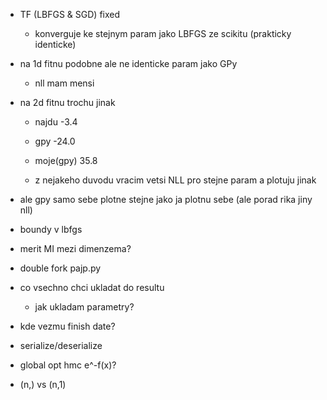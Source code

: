 - TF (LBFGS & SGD) fixed
  - konverguje ke stejnym param jako LBFGS ze scikitu (prakticky identicke)

- na 1d fitnu podobne ale ne identicke param jako GPy
  - nll mam mensi

- na 2d fitnu trochu jinak
  - najdu      -3.4
  - gpy       -24.0
  - moje(gpy)  35.8

  - z nejakeho duvodu vracim vetsi NLL pro stejne param a plotuju jinak

- ale gpy samo sebe plotne stejne jako ja plotnu sebe (ale porad rika jiny nll)








- boundy v lbfgs
- merit MI mezi dimenzema?



- double fork pajp.py
- co vsechno chci ukladat do resultu
  - jak ukladam parametry?
- kde vezmu finish date?
- serialize/deserialize
- global opt hmc e^-f(x)?
- (n,) vs (n,1)
